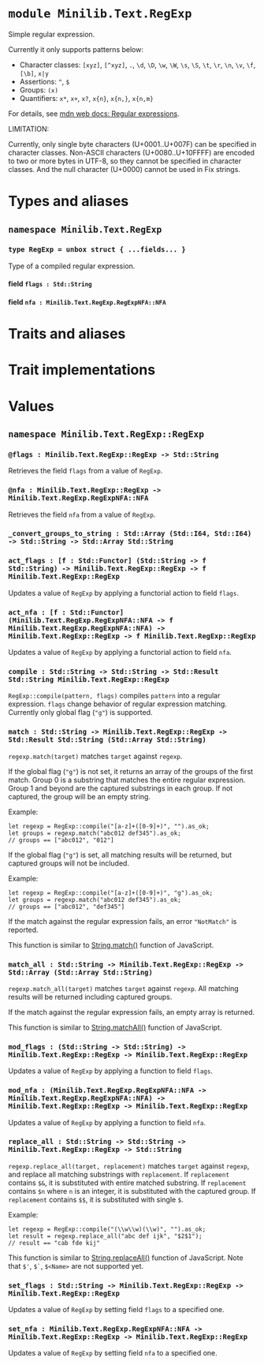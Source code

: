 # `module Minilib.Text.RegExp`

Simple regular expression.

Currently it only supports patterns below:
- Character classes: `[xyz]`, `[^xyz]`, `.`, `\d`, `\D`, `\w`, `\W`, `\s`,
  `\S`, `\t`, `\r`, `\n`, `\v`, `\f`, `[\b]`, `x|y`
- Assertions: `^`, `$`
- Groups: `(x)`
- Quantifiers: `x*`, `x+`, `x?`, `x{n}`, `x{n,}`, `x{n,m}`

For details, see
[mdn web docs: Regular expressions](https://developer.mozilla.org/en-US/docs/Web/JavaScript/Guide/Regular_expressions).

LIMITATION:

Currently, only single byte characters (U+0001..U+007F) can be specified in character classes.
Non-ASCII characters (U+0080..U+10FFFF) are encoded to two or more bytes in UTF-8, so they cannot be specified in character classes.
And the null character (U+0000) cannot be used in Fix strings.

# Types and aliases

## `namespace Minilib.Text.RegExp`

### `type RegExp = unbox struct { ...fields... }`

Type of a compiled regular expression.

#### field `flags : Std::String`

#### field `nfa : Minilib.Text.RegExp.RegExpNFA::NFA`

# Traits and aliases

# Trait implementations

# Values

## `namespace Minilib.Text.RegExp::RegExp`

### `@flags : Minilib.Text.RegExp::RegExp -> Std::String`

Retrieves the field `flags` from a value of `RegExp`.

### `@nfa : Minilib.Text.RegExp::RegExp -> Minilib.Text.RegExp.RegExpNFA::NFA`

Retrieves the field `nfa` from a value of `RegExp`.

### `_convert_groups_to_string : Std::Array (Std::I64, Std::I64) -> Std::String -> Std::Array Std::String`

### `act_flags : [f : Std::Functor] (Std::String -> f Std::String) -> Minilib.Text.RegExp::RegExp -> f Minilib.Text.RegExp::RegExp`

Updates a value of `RegExp` by applying a functorial action to field `flags`.

### `act_nfa : [f : Std::Functor] (Minilib.Text.RegExp.RegExpNFA::NFA -> f Minilib.Text.RegExp.RegExpNFA::NFA) -> Minilib.Text.RegExp::RegExp -> f Minilib.Text.RegExp::RegExp`

Updates a value of `RegExp` by applying a functorial action to field `nfa`.

### `compile : Std::String -> Std::String -> Std::Result Std::String Minilib.Text.RegExp::RegExp`

`RegExp::compile(pattern, flags)` compiles `pattern` into a regular expression.
`flags` change behavior of regular expression matching.
Currently only global flag (`"g"`) is supported.

### `match : Std::String -> Minilib.Text.RegExp::RegExp -> Std::Result Std::String (Std::Array Std::String)`

`regexp.match(target)` matches `target` against `regexp`.

If the global flag (`"g"`) is not set, it returns an array of the groups of the first match.
Group 0 is a substring that matches the entire regular expression.
Group 1 and beyond are the captured substrings in each group. If not captured, the group will be an empty string.

Example:
```
let regexp = RegExp::compile("[a-z]+([0-9]+)", "").as_ok;
let groups = regexp.match("abc012 def345").as_ok;
// groups == ["abc012", "012"]
```

If the global flag (`"g"`) is set, all matching results will be returned, but captured groups will not be included.

Example:
```
let regexp = RegExp::compile("[a-z]+([0-9]+)", "g").as_ok;
let groups = regexp.match("abc012 def345").as_ok;
// groups == ["abc012", "def345"]
```

If the match against the regular expression fails, an error `"NotMatch"` is reported.

This function is similar to [String.match()](https://developer.mozilla.org/ja/docs/Web/JavaScript/Reference/Global_Objects/String/match)
function of JavaScript.

### `match_all : Std::String -> Minilib.Text.RegExp::RegExp -> Std::Array (Std::Array Std::String)`

`regexp.match_all(target)` matches `target` against `regexp`.
All matching results will be returned including captured groups.

If the match against the regular expression fails, an empty array is returned.

This function is similar to [String.matchAll()](https://developer.mozilla.org/ja/docs/Web/JavaScript/Reference/Global_Objects/String/matchAll)
function of JavaScript.

### `mod_flags : (Std::String -> Std::String) -> Minilib.Text.RegExp::RegExp -> Minilib.Text.RegExp::RegExp`

Updates a value of `RegExp` by applying a function to field `flags`.

### `mod_nfa : (Minilib.Text.RegExp.RegExpNFA::NFA -> Minilib.Text.RegExp.RegExpNFA::NFA) -> Minilib.Text.RegExp::RegExp -> Minilib.Text.RegExp::RegExp`

Updates a value of `RegExp` by applying a function to field `nfa`.

### `replace_all : Std::String -> Std::String -> Minilib.Text.RegExp::RegExp -> Std::String`

`regexp.replace_all(target, replacement)` matches `target` against `regexp`,
and replace all matching substrings with `replacement`.
If `replacement` contains `$&`, it is substituted with entire matched substring.
If `replacement` contains `$n` where `n` is an integer, it is substituted with
the captured group.
If `replacement` contains `$$`, it is substituted with single `$`.

Example:
```
let regexp = RegExp::compile("(\\w\\w)(\\w)", "").as_ok;
let result = regexp.replace_all("abc def ijk", "$2$1");
// result == "cab fde kij"
```

This function is similar to [String.replaceAll()](https://developer.mozilla.org/ja/docs/Web/JavaScript/Reference/Global_Objects/String/replaceAll)
function of JavaScript.
Note that `$'`, `` $` ``, `$<Name>` are not supported yet.

### `set_flags : Std::String -> Minilib.Text.RegExp::RegExp -> Minilib.Text.RegExp::RegExp`

Updates a value of `RegExp` by setting field `flags` to a specified one.

### `set_nfa : Minilib.Text.RegExp.RegExpNFA::NFA -> Minilib.Text.RegExp::RegExp -> Minilib.Text.RegExp::RegExp`

Updates a value of `RegExp` by setting field `nfa` to a specified one.